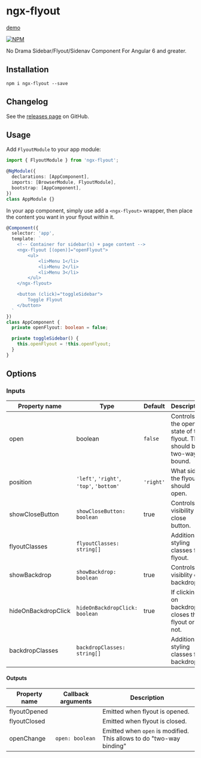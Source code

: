 # ngx-flyout

[demo](http://codetonics.com/ngx-flyout/demo)

[![NPM](https://nodei.co/npm/ngx-flyout.png)](https://www.npmjs.com/package/ngx-flyout)

No Drama Sidebar/Flyout/Sidenav Component For Angular 6 and greater.

## Installation

```shell
npm i ngx-flyout --save
```

## Changelog

See the [releases page](https://github.com/codetonics/ngx-flyout/releases) on GitHub.


## Usage

Add `FlyoutModule` to your app module:

```typescript
import { FlyoutModule } from 'ngx-flyout';

@NgModule({
  declarations: [AppComponent],
  imports: [BrowserModule, FlyoutModule],
  bootstrap: [AppComponent],
})
class AppModule {}
```

In your app component, simply use add a `<ngx-flyout>` wrapper, then place the content you want in your flyout within it.

```typescript
@Component({
  selector: 'app',
  template: `
    <!-- Container for sidebar(s) + page content -->
    <ngx-flyout [(open)]="openFlyout">
        <ul>
            <li>Menu 1</li>
            <li>Menu 2</li>
            <li>Menu 3</li>
        </ul>
    </ngx-flyout>

    <button (click)="toggleSidebar">
        Toggle Flyout
    </button>
  `
})
class AppComponent {
  private openFlyout: boolean = false;

  private toggleSidebar() {
    this.openFlyout = !this.openFlyout;
  }
}
```

## Options

### Inputs

| Property name | Type | Default | Description |
| ------------- | ---- | ------- | ----------- |
| open | boolean | `false` | Controls the open state of the flyout. This should be two-way bound. |
| position | `'left'`, `'right'`, `'top'`, `'bottom'` | `'right'` | What side the flyout should open. |
| showCloseButton | `showCloseButton: boolean` | true | Controls visibility of close button. |
| flyoutClasses | `flyoutClasses: string[]` | | Additional styling classes for flyout. |
| showBackdrop | `showBackdrop: boolean` | true | Controls visiblity of backdrop. |
| hideOnBackdropClick | `hideOnBackdropClick: boolean` | true | If clicking on backdrop closes the flyout or not.  |
| backdropClasses | `backdropClasses: string[]` | | Additional styling classes for backdrop |

#### Outputs

| Property name | Callback arguments | Description |
| ------------- | ------------------ | ----------- |
| flyoutOpened | | Emitted when flyout is opened. |
| flyoutClosed | | Emitted when flyout is closed. |
| openChange | `open: boolean` | Emitted when `open` is modified. This allows to do "two-way binding" |
